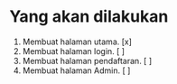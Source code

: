 # Yang akan dilakukan

1. Membuat halaman utama. [x]
2. Membuat halaman login. [ ]
3. Membuat halaman pendaftaran. [ ]
3. Membuat halaman Admin. [ ]